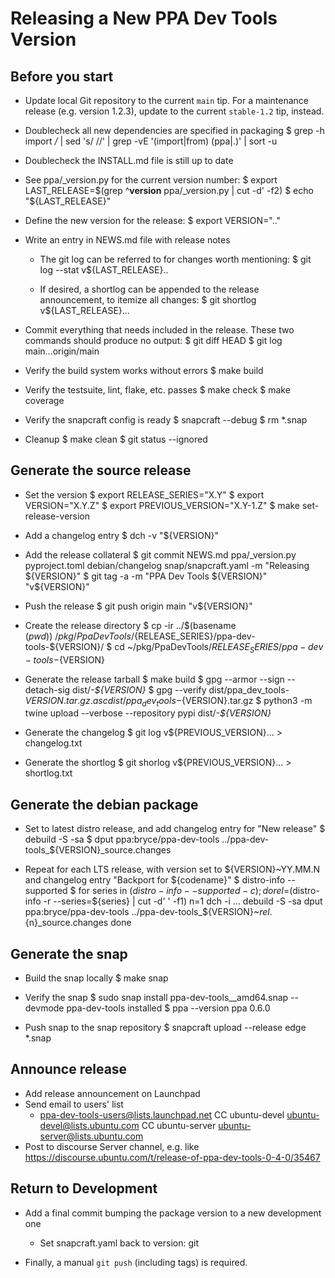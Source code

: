 Releasing a New PPA Dev Tools Version
=====================================

Before you start
----------------

* Update local Git repository to the current `main` tip.  For a
  maintenance release (e.g. version 1.2.3), update to the current
  `stable-1.2` tip, instead.

* Doublecheck all new dependencies are specified in packaging
  $ grep -h import */* | sed 's/    //' | grep -vE '(import|from) (ppa|\.)' | sort -u

* Doublecheck the INSTALL.md file is still up to date

* See ppa/_version.py for the current version number:
  $ export LAST_RELEASE=$(grep ^__version__ ppa/_version.py | cut -d\' -f2)
  $ echo "${LAST_RELEASE}"

* Define the new version for the release:
  $ export VERSION="<MAJOR>.<MINOR>.<PATCH>"

* Write an entry in NEWS.md file with release notes
  - The git log can be referred to for changes worth mentioning:
    $ git log --stat v${LAST_RELEASE}..

  - If desired, a shortlog can be appended to the release announcement,
    to itemize all changes:
    $ git shortlog v${LAST_RELEASE}...

* Commit everything that needs included in the release.  These two
  commands should produce no output:
  $ git diff HEAD
  $ git log main...origin/main

* Verify the build system works without errors
  $ make build

* Verify the testsuite, lint, flake, etc. passes
  $ make check
  $ make coverage

* Verify the snapcraft config is ready
  $ snapcraft --debug
  $ rm *.snap

* Cleanup
  $ make clean
  $ git status --ignored


Generate the source release
---------------------------

* Set the version
  $ export RELEASE_SERIES="X.Y"
  $ export VERSION="X.Y.Z"
  $ export PREVIOUS_VERSION="X.Y-1.Z"
  $ make set-release-version

* Add a changelog entry
  $ dch -v "${VERSION}"

* Add the release collateral
  $ git commit NEWS.md ppa/_version.py pyproject.toml debian/changelog snap/snapcraft.yaml -m "Releasing ${VERSION}"
  $ git tag -a -m "PPA Dev Tools ${VERSION}" "v${VERSION}"

* Push the release
  $ git push origin main "v${VERSION}"

* Create the release directory
  $ cp -ir ../$(basename $(pwd)) ~/pkg/PpaDevTools/${RELEASE_SERIES}/ppa-dev-tools-${VERSION}/
  $ cd ~/pkg/PpaDevTools/${RELEASE_SERIES}/ppa-dev-tools-${VERSION}

* Generate the release tarball
  $ make build
  $ gpg --armor --sign --detach-sig dist/*-${VERSION}*
  $ gpg --verify dist/ppa_dev_tools-${VERSION}.tar.gz.asc dist/ppa_dev_tools-${VERSION}.tar.gz
  $ python3 -m twine upload --verbose --repository pypi dist/*-${VERSION}*

* Generate the changelog
  $ git log v${PREVIOUS_VERSION}... > changelog.txt

* Generate the shortlog
  $ git shorlog v${PREVIOUS_VERSION}... > shortlog.txt


Generate the debian package
---------------------------

* Set to latest distro release, and add changelog entry for "New release"
  $ debuild -S -sa
  $ dput ppa:bryce/ppa-dev-tools ../ppa-dev-tools_${VERSION}_source.changes

* Repeat for each LTS release, with version set to ${VERSION}~YY.MM.N
  and changelog entry "Backport for ${codename}"
  $ distro-info --supported
  $ for series in $(distro-info --supported -c); do
      rel=$(distro-info -r --series=${series} | cut -d' ' -f1)
      n=1
      dch -i ...
      debuild -S -sa
      dput ppa:bryce/ppa-dev-tools ../ppa-dev-tools_${VERSION}~${rel}.${n}_source.changes
    done

Generate the snap
-----------------

* Build the snap locally
  $ make snap

* Verify the snap
  $ sudo snap install ppa-dev-tools_<version>_amd64.snap --devmode
  ppa-dev-tools <version> installed
  $ ppa --version
  ppa 0.6.0

* Push snap to the snap repository
  $ snapcraft upload --release edge *.snap



Announce release
----------------

* Add release announcement on Launchpad
* Send email to users' list
  - ppa-dev-tools-users@lists.launchpad.net
    CC ubuntu-devel <ubuntu-devel@lists.ubuntu.com>
    CC ubuntu-server <ubuntu-server@lists.ubuntu.com>
* Post to discourse Server channel, e.g. like
  https://discourse.ubuntu.com/t/release-of-ppa-dev-tools-0-4-0/35467


Return to Development
---------------------

* Add a final commit bumping the package version to a new development
  one
  - Set snapcraft.yaml back to version: git

* Finally, a manual `git push` (including tags) is required.
